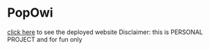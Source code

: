 # PopOwi
<a href="poppingowi.netlify.app" target="_blank">click here</a> to see the deployed website
Disclaimer: this is PERSONAL PROJECT and for fun only 
